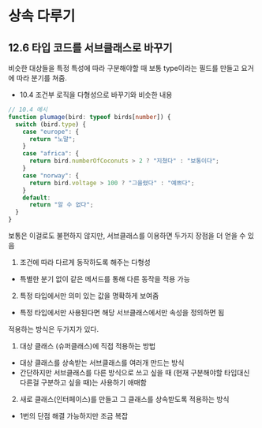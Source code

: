 # 상속 다루기

## 12.6 타입 코드를 서브클래스로 바꾸기

비슷한 대상들을 특정 특성에 따라 구분해야할 때 보통 type이라는 필드를 만들고 요거에 따라 분기를 쳐줌.

- 10.4 조건부 로직을 다형성으로 바꾸기와 비슷한 내용

```ts
// 10.4 예시
function plumage(bird: typeof birds[number]) {
  switch (bird.type) {
    case "europe": {
      return "노말";
    }
    case "africa": {
      return bird.numberOfCoconuts > 2 ? "지쳤다" : "보통이다";
    }
    case "norway": {
      return bird.voltage > 100 ? "그을렸다" : "예쁘다";
    }
    default:
      return "알 수 없다";
  }
}
```

보통은 이걸로도 불편하지 않지만, 서브클래스를 이용하면 두가지 장점을 더 얻을 수 있음

1. 조건에 따라 다르게 동작하도록 해주는 다형성

- 특별한 분기 없이 같은 메서드를 통해 다른 동작을 적용 가능

2. 특정 타입에서만 의미 있는 값을 명확하게 보여줌

- 특정 타입에서만 사용된다면 해당 서브클래스에서만 속성을 정의하면 됨

적용하는 방식은 두가지가 있다.

1. 대상 클래스 (슈퍼클래스)에 직접 적용하는 방법

- 대상 클래스를 상속받는 서브클래스를 여러개 만드는 방식
- 간단하지만 서브클래스를 다른 방식으로 쓰고 싶을 때 (현재 구분해야할 타입대신 다른걸 구분하고 싶을 때)는 사용하기 애매함

2. 새로 클래스(인터페이스)를 만들고 그 클래스를 상속받도록 적용하는 방식

- 1번의 단점 해결 가능하지만 조금 복잡
